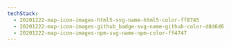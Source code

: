 ```yaml
---
techStack:
  - 20201222-map-icon-images-html5-svg-name-html5-color-ff8745
  - 20201222-map-icon-images-github_badge-svg-name-github-color-d8d6d6
  - 20201222-map-icon-images-npm-svg-name-npm-color-ff4747
---
```

